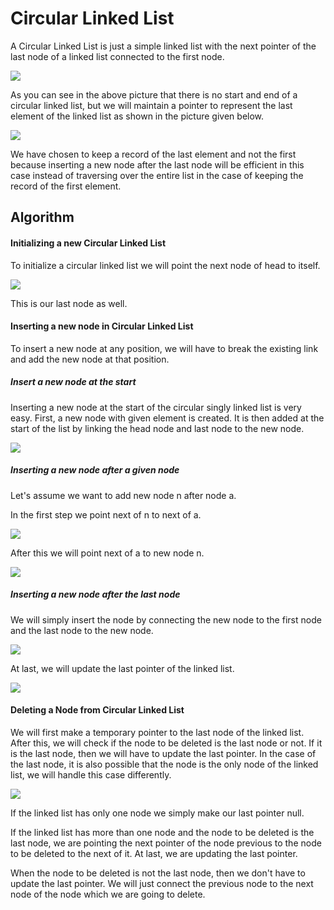 # Circular Linked List
A Circular Linked List is just a simple linked list with the next pointer of the last node of a linked list connected to the first node.

![](https://www.codesdope.com/staticroot/images/ds/circular1.png)

As you can see in the above picture that there is no start and end of a circular linked list, but we will maintain a pointer to represent the last element of the linked list as shown in the picture given below.

![](https://www.codesdope.com/staticroot/images/ds/circular2.png)

We have chosen to keep a record of the last element and not the first because inserting a new node after the last node will be efficient in this case instead of traversing over the entire list in the case of keeping the record of the first element.

## Algorithm
#### Initializing a new Circular Linked List
To initialize a circular linked list we will point the next node of head to itself.

![](https://www.codesdope.com/staticroot/images/ds/circular3.png)

This is our last node as well.

#### Inserting a new node in Circular Linked List
To insert a new node at any position, we will have to break the existing link and add the new node at that position.

##### Insert a new node at the start
Inserting a new node at the start of the circular singly linked list is very easy. First, a new node with given element is created. It is then added at the start of the list by linking the head node and last node to the new node.

![](https://www.alphacodingskills.com/imgfiles/circular-singly-linked-list-add-node-at-start.PNG)

##### Inserting a new node after a given node
Let's assume we want to add new node n after node a.

In the first step we point next of n to next of a.

![](https://www.codesdope.com/staticroot/images/ds/circular5.png)

After this we will point next of a to new node n.

![](https://www.codesdope.com/staticroot/images/ds/circular6.png)

##### Inserting a new node after the last node
We will simply insert the node by connecting the new node to the first node and the last node to the new node.

![](https://www.codesdope.com/staticroot/images/ds/circular7.png)

At last, we will update the last pointer of the linked list.

![](https://www.codesdope.com/staticroot/images/ds/circular8.png)

#### Deleting a Node from Circular Linked List
We will first make a temporary pointer to the last node of the linked list. After this, we will check if the node to be deleted is the last node or not. If it is the last node, then we will have to update the last pointer. In the case of the last node, it is also possible that the node is the only node of the linked list, we will handle this case differently.

![](https://www.codesdope.com/staticroot/images/ds/circular9.png)

If the linked list has only one node we simply make our last pointer null.

If the linked list has more than one node and the node to be deleted is the last node, we are pointing the next pointer of the node previous to the node to be deleted to the next of it. At last, we are updating the last pointer.

When the node to be deleted is not the last node, then we don't have to update the last pointer. We will just connect the previous node to the next node of the node which we are going to delete.